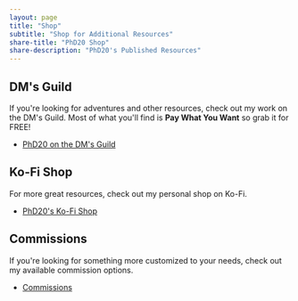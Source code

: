 ```yaml
---
layout: page
title: "Shop"
subtitle: "Shop for Additional Resources"
share-title: "PhD20 Shop"
share-description: "PhD20's Published Resources"
---
```


## DM's Guild

If you're looking for adventures and other resources, check out my work on the DM's Guild. Most of what you'll find is **Pay What You Want** so grab it for FREE!

- [PhD20 on the DM's Guild](https://bit.ly/phd20-guild)

## Ko-Fi Shop

For more great resources, check out my personal shop on Ko-Fi.

- [PhD20's Ko-Fi Shop](https://ko-fi.com/phd20/shop)

## Commissions

If you're looking for something more customized to your needs, check out my available commission options.

- [Commissions]({{site.basurl}}/commissions)